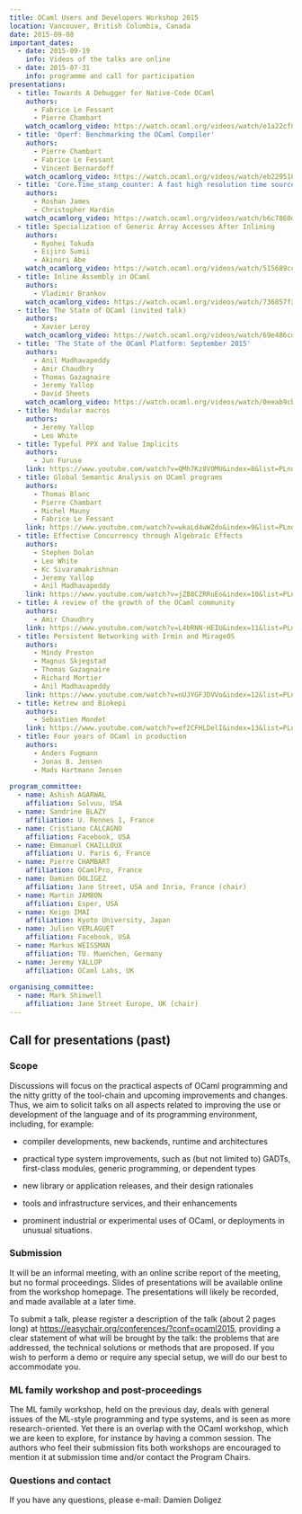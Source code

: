 ```yaml
---
title: OCaml Users and Developers Workshop 2015
location: Vancouver, British Columbia, Canada
date: 2015-09-08
important_dates: 
  - date: 2015-09-19
    info: Videos of the talks are online
  - date: 2015-07-31
    info: programme and call for participation
presentations: 
  - title: Towards A Debugger for Native-Code OCaml 
    authors: 
      - Fabrice Le Fessant
      - Pierre Chambart
    watch_ocamlorg_video: https://watch.ocaml.org/videos/watch/e1a22cf8-5522-4c05-a8d4-af445bc73556
  - title: 'Operf: Benchmarking the OCaml Compiler'
    authors: 
      - Pierre Chambart
      - Fabrice Le Fessant
      - Vincent Bernardoff
    watch_ocamlorg_video: https://watch.ocaml.org/videos/watch/eb229518-1108-46bd-b8b2-3ce8b886c96f
  - title: 'Core.Time_stamp_counter: A fast high resolution time source'
    authors: 
      - Roshan James
      - Christopher Hardin
    watch_ocamlorg_video: https://watch.ocaml.org/videos/watch/b6c7860d-e6eb-4404-96c3-917b81ee1f98
  - title: Specialization of Generic Array Accesses After Inlining
    authors: 
      - Ryohei Tokuda
      - Eijiro Sumii
      - Akinori Abe
    watch_ocamlorg_video: https://watch.ocaml.org/videos/watch/515689cc-4736-4e1e-9f9f-be363b4551af
  - title: Inline Assembly in OCaml 
    authors: 
      - Vladimir Brankov
    watch_ocamlorg_video: https://watch.ocaml.org/videos/watch/736857f3-99d9-46fb-9b4a-92eba42b2672
  - title: The State of OCaml (invited talk) 
    authors: 
      - Xavier Leroy
    watch_ocamlorg_video: https://watch.ocaml.org/videos/watch/69e486cd-191d-430b-8a41-0be0f806096b
  - title: 'The State of the OCaml Platform: September 2015'
    authors: 
      - Anil Madhavapeddy
      - Amir Chaudhry
      - Thomas Gazagnaire
      - Jeremy Yallop
      - David Sheets
    watch_ocamlorg_video: https://watch.ocaml.org/videos/watch/0eeab9cb-8984-4323-bad7-0630192c635d
  - title: Modular macros
    authors: 
      - Jeremy Yallop
      - Leo White
  - title: Typeful PPX and Value Implicits
    authors: 
      - Jun Furuse
    link: https://www.youtube.com/watch?v=QMh7Kz8VOMU&index=8&list=PLnqUlCo055hU46uoONmhYGUbYAK27Y6rS
  - title: Global Semantic Analysis on OCaml programs 
    authors: 
      - Thomas Blanc
      - Pierre Chambart
      - Michel Mauny
      - Fabrice Le Fessant
    link: https://www.youtube.com/watch?v=wkaLd4wWZdo&index=9&list=PLnqUlCo055hU46uoONmhYGUbYAK27Y6rS
  - title: Effective Concurrency through Algebraic Effects 
    authors: 
      - Stephen Dolan
      - Leo White
      - Kc Sivaramakrishnan
      - Jeremy Yallop
      - Anil Madhavapeddy
    link: https://www.youtube.com/watch?v=jZB8CZRRuEo&index=10&list=PLnqUlCo055hU46uoONmhYGUbYAK27Y6rS
  - title: A review of the growth of the OCaml community
    authors: 
      - Amir Chaudhry
    link: https://www.youtube.com/watch?v=L4bRNN-HEIU&index=11&list=PLnqUlCo055hU46uoONmhYGUbYAK27Y6rS
  - title: Persistent Networking with Irmin and MirageOS 
    authors: 
      - Mindy Preston
      - Magnus Skjegstad
      - Thomas Gazagnaire
      - Richard Mortier
      - Anil Madhavapeddy
    link: https://www.youtube.com/watch?v=nUJYGFJDVVo&index=12&list=PLnqUlCo055hU46uoONmhYGUbYAK27Y6rS
  - title: Ketrew and Biokepi
    authors: 
      - Sebastien Mondet
    link: https://www.youtube.com/watch?v=ef2CFHLDelI&index=13&list=PLnqUlCo055hU46uoONmhYGUbYAK27Y6rS
  - title: Four years of OCaml in production
    authors: 
      - Anders Fugmann
      - Jonas B. Jensen
      - Mads Hartmann Jensen
 
program_committee: 
  - name: Ashish AGARWAL
    affiliation: Solvuu, USA
  - name: Sandrine BLAZY
    affiliation: U. Rennes 1, France
  - name: Cristiano CALCAGNO
    affiliation: Facebook, USA
  - name: Emmanuel CHAILLOUX
    affiliation: U. Paris 6, France 
  - name: Pierre CHAMBART
    affiliation: OCamlPro, France
  - name: Damien DOLIGEZ
    affiliation: Jane Street, USA and Inria, France (chair)
  - name: Martin JAMBON
    affiliation: Esper, USA
  - name: Keigo IMAI
    affiliation: Kyoto University, Japan
  - name: Julien VERLAGUET
    affiliation: Facebook, USA
  - name: Markus WEISSMAN
    affiliation: TU. Muenchen, Germany
  - name: Jeremy YALLOP
    affiliation: OCaml Labs, UK
  
organising_committee:
  - name: Mark Shinwell
    affiliation: Jane Street Europe, UK (chair)
---
```




## Call for presentations (past)

### Scope

Discussions will focus on the practical aspects of OCaml programming and the nitty gritty of the tool-chain and upcoming improvements and changes. Thus, we aim to solicit talks on all aspects related to improving the use or development of the language and of its programming environment, including, for example:

- compiler developments, new backends, runtime and architectures

- practical type system improvements, such as (but not
  limited to) GADTs, first-class modules, generic programming,
  or dependent types

- new library or application releases, and their design
  rationales

- tools and infrastructure services, and their enhancements

- prominent industrial or experimental uses of OCaml, or
  deployments in unusual situations.

### Submission

It will be an informal meeting, with an online scribe report of the meeting, but no formal proceedings. Slides of presentations will be available online from the workshop homepage. The presentations will likely be recorded, and made available at a later time.

To submit a talk, please register a description of the talk (about 2 pages long) at https://easychair.org/conferences/?conf=ocaml2015, providing a clear statement of what will be brought by the talk: the problems that are addressed, the technical solutions or methods that are proposed. If you wish to perform a demo or require any special setup, we will do our best to accommodate you.

### ML family workshop and post-proceedings

The ML family workshop, held on the previous day, deals with general issues of the ML-style programming and type systems, and is seen as more research-oriented. Yet there is an overlap with the OCaml workshop, which we are keen to explore, for instance by having a common session. The authors who feel their submission fits both workshops are encouraged to mention it at submission time and/or contact the Program Chairs.


### Questions and contact

If you have any questions, please e-mail: Damien Doligez <ocaml2015 AT easychair DOT org>